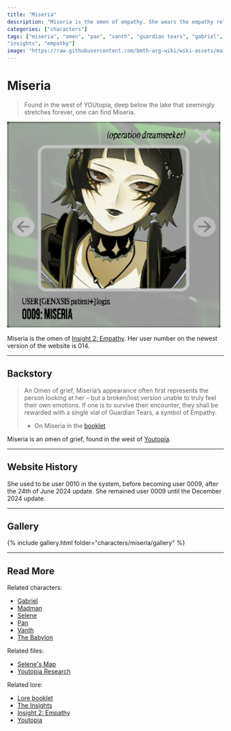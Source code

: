 ```yaml
---
title: "Miseria"
description: "Miseria is the omen of empathy. She wears the empathy relic, the Guardians tears, around her neck."
categories: ["characters"]
tags: ["miseria", "omen", "pan", "vanth", "guardian tears", "gabriel", "archangel", 
"insights", "empathy"]
image: "https://raw.githubusercontent.com/bmth-arg-wiki/wiki-assets/main/characters/miseria/miseria-300x300.png"
---
```

# Miseria

> Found in the west of YOUtopia, deep below the lake that seemingly stretches forever, one can find Miseria.

![Miseria's Avatar](https://raw.githubusercontent.com/bmth-arg-wiki/wiki-assets/main/characters/miseria/9miseria.png)

Miseria is the omen of [Insight 2: Empathy](../lore/insight2-empathy). Her user number on the newest version of the 
website is 014.

***

## Backstory

> An Omen of grief, Miseria’s appearance often first represents the person looking at her – but a broken/lost
> version unable to truly feel their own emotions. If one is to survive their encounter, they shall be rewarded
> with a single vial of Guardian Tears, a symbol of Empathy.
> 
> - On Miseria in the [booklet](../lore/booklet)

Miseria is an omen of grief, found in the west of [Youtopia](../lore/youtopia).

***

## Website History

She used to be user 0010 in the system, before becoming user 0009, after the 24th of June 2024 update. She 
remained user 0009 until the December 2024 update.

***

## Gallery

{% include gallery.html folder="characters/miseria/gallery" %}

***

## Read More

Related characters:

- [Gabriel](gabriel)
- [Madman](madman)
- [Selene](selene)
- [Pan](pan)
- [Vanth](vanth)
- [The Babylon](babylon)

Related files:

- [Selene's Map](../for-sof/selenes_map)
- [Youtopia Research](../for-sof/selene_youtopia_doc)

Related lore:

- [Lore booklet](../lore/booklet)
- [The Insights](../lore/insights)
- [Insight 2: Empathy](../lore/insight2-empathy)
- [Youtopia](../lore/youtopia)